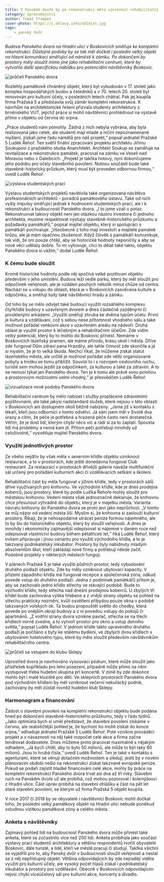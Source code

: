 ```yaml
---
title: V Panském dvoře by po rekonstrukci mělo vzniknout rehabilitační centrum
category: zpravodajství
author: Tomáš Trumpeš
cover-photo: https://i.ohlasy.info/uO1XLnt.jpg
tags:
    - panský dvůr
---
```


*Budova Panského dvora na Hradní ulici v Boskovicích směřuje ke kompletní rekonstrukci. Důstojné podoby by se tak měl dočkat i poslední velký objekt na hlavní komunikaci směřující od náměstí k zámku. Po dokončení by prostory měly sloužit mimo jiné jako rehabilitační centrum, které by vytvořilo další specifickou nabídku pro potenciální návštěvníky Boskovic.*

<img src="https://i.ohlasy.info/hbHdz8j.jpg" alt="průčelí Panského dvora" class="img-responsive">

Rozlehlý památkově chráněný objekt, který byl vybudován v 17. století jako komplex hospodářských budov a čeledníků a v 70. letech 20. století byl renovován pro kulturní účely, v posledních letech chátral. Pak jej koupila firma Pražská 5 a představila svůj záměr kompletní rekonstrukce. K návrhům na architektonické řešení přizvala studenty architektury z brněnského VUT, jejichž práce si mohli návštěvníci prohlédnout na výstavě přímo v objektu od června do srpna. 

„Práce studentů nám pomohly. Žádná z nich nebyla vybrána, aby byla realizovaná jako celek, ale studenti mají mladé a ničím nepoznamenané myšlení, získali jsme řadu námětů pro náš projekt,“ popsal jednatel Pražské 5 Luděk Řehoř. Ten svěřil finální zpracování projektu architektu Jiřímu Soukupovi z pražského studia Anarchitekt. Architekt Soukup se zaměřuje na revitalizace a rekonstrukce památek, pracoval na zámku ve Veselí nad Moravou nebo v Dalešicích. „Projekt je takřka hotový, nyní dokončujeme jeho podobu pro účely stavebního povolení. Nutnou součástí bude také stavebně-historický průzkum, který musí být proveden odbornou firmou,“ uvedl Luděk Řehoř.

<img src="https://i.ohlasy.info/3WYXKQb.jpg" alt="výstava studentských prací" class="img-responsive">

Výstavu studentských projektů navštívila také organizovaná návštěva profesionálních architektů – poradců památkového ústavu. Také od nich vyšly impulsy směřující jednak k hodnocení studentských prací, ale i k rekonstrukci a budoucnosti Panského dvora. „I to jsme vzali v potaz. Rekonstruovat takový objekt není jen otázkou názoru investora či jednoho architekta, musíme respektovat výstupy stavebně-historického průzkumu a požadavky památkářů,“ popsal majitel objektu, který si spolupráci s památkáři pochvaluje. „Všeobecně z toho mají investoři a majitelé památek hrůzu, ale já mám opačnou zkušenost. Když člověk s památkáři komunikuje, tak vidí, že oni pouze chtějí, aby se historické hodnoty neponičily a aby se nové věci udělaly dobře. To mi vyhovuje, chci to dělat také takto, objektu Panského dvora si vážím,“ dodal Luděk Řehoř.

### K čemu bude sloužit

Kromě historické hodnoty podle něj spočívá velké pozitivum objektu především v jeho umístění. Budova leží vedle parku, který by měl sloužit pro odpočinek veřejnosti, ale je vzdálen pouhých několik minut chůze od centra. Nachází se u vstupu do oblasti, která je v Boskovicích zasvěcena kultuře a odpočinku, a směřují tudy také návštěvníci hradu a zámku.

Od toho by se mělo odvíjet také budoucí využití rozsáhlého komplexu čtyřkřídlé budovy s uzavřeným dvorem a dnes částečně zazděnými či prosklenými arkádami. „Využití směřuji zhruba ke dvěma typům účelu. První je kultura a vzdělávání, což s sebou nese přítomnost vhodného sálu a také možnost pořádat venkovní akce v uzavřeném areálu na nádvoří. Druhá oblast je využití prostor k léčebným a rehabilitačním účelům. Zde vidím velký potenciál, který by to mohlo do Boskovic přinést. Nemáme v Boskovicích lázeňský pramen, ale máme přírodu, krásu okolí i města. Dříve zde fungoval Dům zdraví pana Hrazdíry, ale tahle činnost zde skončila a já si myslím, že je to velká škoda. Nechci říkat, že můžeme získat statut lázeňského města, ale určitě je možnost pořádat zde větší organizované pobyty a trošku se tomu přiblížit. Souvisí to i s rozvojem cestovního ruchu, turisté sem mohou jezdit za odpočinkem, za kulturou a také za zdravím. A to se nemusí týkat jen Panského dvora. Ten je k tomu ale právě svou polohou a prostorovým možnostmi velmi vhodný,“ je přesvědčen Luděk Řehoř. 

<img src="https://i.ohlasy.info/GTjpSBt.jpg" alt="vizualizace nové podoby Panského dvora" class="img-responsive">

Rehabilitační centrum by mělo nabízet i služby proplácené zdravotními pojišťovnami, ale také jakýsi nadstandard služeb, které nejsou v této oblasti v Boskovicích ani dostupném okolí běžně nabízeny. „Jsme již v kontaktu s lékaři, kteří jsou odborníci v tomto odvětví. Já sám jsem měl v životě dva úrazy a cítím, že péče je potřebná a hrazená péče často není dostatečná. Věřím, že je dost lidí, kterým chybí něco víc a rádi si za to zaplatí. Spousta lidí má problémy a nemá kam jít. Přitom péči potřebují mnohdy už celoživotně,“ vysvětluje majitel Panského dvora.

### Využití jednotlivých prostor

Ze všeho nejdřív by však měla v severním křídle objektu vzniknout restaurace, a to v prostorách, kde ještě donedávna fungoval Club restaurant. Za restaurací v prostorách dřívější galerie naváže multifunkční sál určený pro pořádání kulturních akcí či vzdělávacích setkání a školení.

Rehabilitační část by měla fungovat v jižním křídle, tedy v prostorách sálů dříve využívaných pro knihovnu.  Ve východním křídle, kde je dnes prodejna koberců, jsou prostory, které by podle Luďka Řehoře mohly sloužit pro městskou knihovnu. Vedení města však jednoznačně deklaruje, že knihovnu chce přesunout výhradně do objektu, který je v majetku města. Varianta návratu knihovny do Panského dvora se proto jeví jako neprůchozí. „V tomto se můj názor od vedení města liší. Myslím si, že knihovna si zaslouží kulturní prostory. Říkají, že je nehospodárné utrácet peníze formou nájemného, ale to by šlo do historického objektu, který by sloužil veřejnosti. A dnes je mnohdy i ekonomicky zajímavější odepisovat si nájemné v daném roce než odepisovat vlastnictví budovy během pětatřiceti let,“ říká Luděk Řehoř, který ovšem připravuje i jinou variantu pro využití východního křídla, a to je takzvaný podnikatelský inkubátor. Prostory by byly nabídnuty mladým absolventům škol, kteří zakládají nové firmy a potřebují někde začít. Podobné projekty v některých městech fungují.

V plánech Pražské 5 je také využití půdních prostor, tedy vybudování druhého podlaží objektu. Zde by měly vzniknout ubytovací kapacity. V přízemí západního křídla má fungovat recepce a společenská zóna, odkud povede vstup do druhého podlaží. Jedna z podmínek památkářů přitom je, aby se zachovalo jedno křídlo střechy ve stávající podobě. Bude to východní křídlo, tedy střecha nad dnešní prodejnou koberců. U zbylých tří křídel bude zachována výška hřebene a z vnější strany objektu se pohled na střechu prakticky nezmění, kvůli osvětlení přibydou pouze okna v podobě takzvaných volských ok. Ta budou propouštět světlo do chodby, která povede po vnějším okraji budovy a z ní povedou vstupy do pokojů či apartmánů. „Z vnitřní strany dvora vznikne pavlač, střecha se na třech křídlech mírně zvedne, a to vytvoří prostor pro okno a vstup denního světla,“ popsal Luděk Řehoř. V jednom křídle takto upraveného druhého podlaží je počítáno s byty ke stálému bydlení, ve zbylých dvou křídlech s ubytováním hotelového typu, které by mělo sloužit především návštěvníkům rehabilitačního centra.

<img src="https://i.ohlasy.info/vdgIvxX.jpg" alt="průčelí se vstupem do klubu Sklepy" class="img-responsive">

Uprostřed dvora je navrhováno vysouvací pódium, které může sloužit jako přístřešek kupříkladu pro letní posezení, případně může přímo na něm vystupovat třeba hudební skupina při koncertě. V zimě by zde dokonce mohlo být i malé kluziště pro děti.
Ve sklepních prostorách Panského dvora pod východním křídlem by měl vzniknout večerní nekuřácký podnik, zachovány by měl zůstat rovněž hudební klub Sklepy. 

### Harmonogram a financování

Žádost o stavební povolení na kompletní rekonstrukci objektu bude podána hned po dokončení stavebně-historického průzkumu, tedy v řádu týdnů. „Jako optimista bych si uměl představit, že stavební povolení získáme v červnu, ale realističtější pohled je, že bychom ho mohli získat do konce srpna,“ odhaduje jednatel Pražské 5 Luděk Řehoř. Poté vznikne prováděcí projekt a v návaznosti na něj také rozpočet celé akce a firma začne tendrovat dodavatele. Dnes můžeme proto pracovat maximálně s nějakým odhadem, „Já bych chtěl, aby to bylo 50 milionů, ale může to být taky 80 milionů. Jsou to hrubá čísla,“ uvedl Luděk Řehoř. Ten je také v kontaktu s agenturami, které se věnují dotačním možnostem a sledují, jestli by v novém plánovacím období nešlo na rekonstrukci získat takzvané evropské peníze. 
Pokud se podaří zajistit hladké financování celé akce, mohly by práce na kompletní rekonstrukci Panského dvora trvat asi dva až tři roky. Stavební ruch na Panském dvoře už ale probíhá, což mohou pozorovat i kolemjdoucí z Hradní ulice. Část úprav probíhá na stavební ohlášku a část na pět let staré stavební povolení, se kterým už firma Pražská 5 objekt koupila.  

V roce 2017 či 2018 by se obyvatelé i návštěvníci Boskovic mohli dočkat toho, že poslední velký památkový objekt na Hradní ulici nebude poněkud ostudnou vizitkou památkové zóny a celého města. 

### Anketa s návštěvníky

Zajímavý pohled lidí na budoucnost Panského dvora může přinést také anketa, které se zúčastnilo více než 200 lidí. Anketa probíhala jako součást výstavy prací studentů architektury a většinu respondentů tvořili obyvatelé Boskovic, dále turisté, a lidé, kteří ve městě pracují či studují. Takřka všichni se vyjádřili pro to, aby Panský dvůr v budoucnosti sloužil veřejnosti a nestal se z něj nepřístupný objekt. Většina odpovídajících by zde nejraději viděla využití pro kulturní účely, ale vysoký počet hlasů získal i podnikatelský inkubátor a prostory pro vzdělávání. Obecně v Boskovicích odpovídajícím nejvíc chybí víceúčelový sál pro kulturní akce, koncerty a divadlo.

